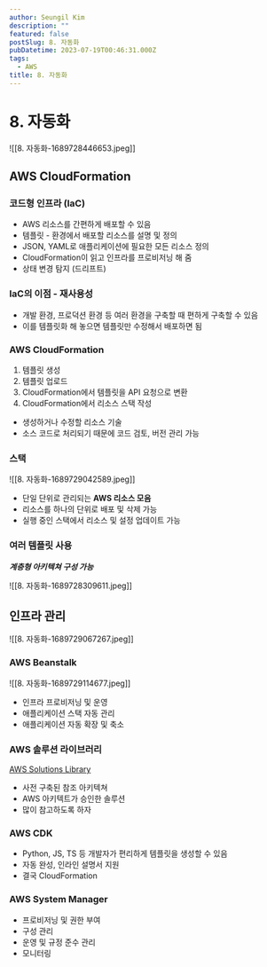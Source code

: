 ```yaml
---
author: Seungil Kim
description: ""
featured: false
postSlug: 8. 자동화
pubDatetime: 2023-07-19T00:46:31.000Z
tags:
  - AWS
title: 8. 자동화
---
```

# 8. 자동화

![[8. 자동화-1689728446653.jpeg]]

## AWS CloudFormation

### 코드형 인프라 (IaC)

- AWS 리소스를 간편하게 배포할 수 있음
- 템플릿 - 환경에서 배포할 리소스를 설명 및 정의
- JSON, YAML로 애플리케이션에 필요한 모든 리소스 정의
- CloudFormation이 읽고 인프라를 프로비저닝 해 줌
- 상태 변경 탐지 (드리프트)

### IaC의 이점 - 재사용성

- 개발 환경, 프로덕션 환경 등 여러 환경을 구축할 때 편하게 구축할 수 있음
- 이를 템플릿화 해 놓으면 템플릿만 수정해서 배포하면 됨

### AWS CloudFormation

1. 템플릿 생성
2. 템플릿 업로드
3. CloudFormation에서 템플릿을 API 요청으로 변환
4. CloudFormation에서 리소스 스택 작성

- 생성하거나 수정할 리소스 기술 
- 소스 코드로 처리되기 때문에 코드 검토, 버전 관리 가능

### 스택

![[8. 자동화-1689729042589.jpeg]]

- 단일 단위로 관리되는 **AWS 리소스 모음**
- 리소스를 하나의 단위로 배포 및 삭제 가능
- 실행 중인 스택에서 리소스 및 설정 업데이트 가능

### 여러 템플릿 사용

***계층형 아키텍쳐 구성 가능***

![[8. 자동화-1689728309611.jpeg]]

## 인프라 관리

![[8. 자동화-1689729067267.jpeg]]

### AWS Beanstalk

![[8. 자동화-1689729114677.jpeg]]

- 인프라 프로비저닝 및 운영
- 애플리케이션 스택 자동 관리
- 애플리케이션 자동 확장 및 축소

### AWS 솔루션 라이브러리

[AWS Solutions Library](https://aws.amazon.com/ko/solutions/)

- 사전 구축된 참조 아키텍쳐
- AWS 아키텍트가 승인한 솔루션
- 많이 참고하도록 하자

### AWS CDK

- Python, JS, TS 등 개발자가 편리하게 템플릿을 생성할 수 있음
- 자동 완성, 인라인 설명서 지원
- 결국 CloudFormation

### AWS System Manager

- 프로비저닝 및 권한 부여
- 구성 관리
- 운영 및 규정 준수 관리
- 모니터링
